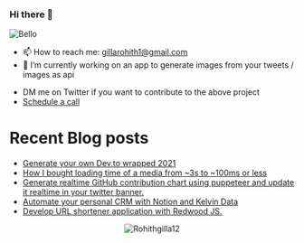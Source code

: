 ### Hi there 👋

![Bello](https://i.giphy.com/media/fTI9mBoWLef8k/giphy.gif)

- 📫 How to reach me: [gillarohith1@gmail.com](mailto:gillarohith1@gmail.com)
- 🔭 I’m currently working on an app to generate images from your tweets / images as api
<!-- - 💬 Ask me about `Flutter` , `Dart`, `TS`, `JS`, `Python` and app dev related questions :D -->
- DM me on Twitter if you want to contribute to the above project 
- [Schedule a call](https://zcal.co/rohithgilla/hello)

# Recent Blog posts
<!-- BLOG-POST-LIST:START -->
- [Generate your own Dev.to wrapped 2021](https://dev.to/gillarohith/generate-your-own-devto-wrapped-2021-3g9m)
- [How I bought loading time of a media from ~3s to  ~100ms or less](https://dev.to/gillarohith/how-i-bought-loading-time-of-a-media-from-3s-to-100ms-or-less-3m2e)
- [Generate realtime GitHub contribution chart using puppeteer and update it realtime in your twitter banner.](https://dev.to/gillarohith/generate-realtime-github-contribution-chart-using-puppeteer-and-update-it-realtime-in-your-twitter-banner-3l32)
- [Automate your personal CRM with Notion and Kelvin Data](https://dev.to/gillarohith/automate-your-personal-crm-with-notion-and-kelvin-data-ono)
- [Develop URL shortener application with Redwood JS.](https://dev.to/gillarohith/develop-url-shortener-application-with-redwood-js-3cf7)
<!-- BLOG-POST-LIST:END -->


<p align="center">
<img src="https://github-readme-streak-stats.herokuapp.com/?user=Rohithgilla12&theme=dark" alt="Rohithgilla12" />
</p>

<!--  Commenting it out since the above covers post of the required thing-->
<!-- [![My Awesome Stats](https://awesome-github-stats.azurewebsites.net/user-stats/Rohithgilla12?cardType=level&theme=github-dark)](https://git.io/awesome-stats-card) -->

<!--
![Views](https://relaxed-joliot-41cdfa.netlify.app/.netlify/functions/counter?id=39)
-->

<!--
**Rohithgilla12/Rohithgilla12** is a ✨ _special_ ✨ repository because its `README.md` (this file) appears on your GitHub profile.

Here are some ideas to get you started:

- 🔭 I’m currently working on ...
- 🌱 I’m currently learning ...
- 👯 I’m looking to collaborate on ...
- 🤔 I’m looking for help with ...
- 💬 Ask me about ...
- 📫 How to reach me: ...
- 😄 Pronouns: ...
- ⚡ Fun fact: ...
-->
